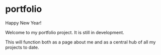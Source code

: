 # portfolio

Happy New Year!

Welcome to my portfolio project.  It is still in development.

This will function both as a page about me and as a central hub of all my projects to date.
